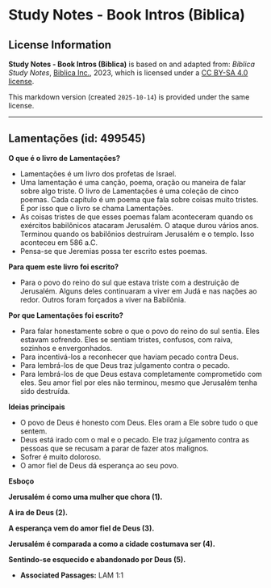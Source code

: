 # Study Notes - Book Intros (Biblica)

## License Information

**Study Notes - Book Intros (Biblica)** is based on and adapted from: _Biblica Study Notes_, [Biblica Inc.](https://www.biblica.com/), 2023, which is licensed under a [CC BY-SA 4.0 license](https://creativecommons.org/licenses/by-sa/4.0/legalcode.en).

This markdown version (created `2025-10-14`) is provided under the same license.



--------------------------------

## Lamentações (id: 499545)

**O que é o livro de** **Lamentações?**

* Lamentações é um livro dos profetas de Israel.
* Uma lamentação é uma canção, poema, oração ou maneira de falar sobre algo triste. O livro de Lamentações é uma coleção de cinco poemas. Cada capítulo é um poema que fala sobre coisas muito tristes. É por isso que o livro se chama Lamentações.
* As coisas tristes de que esses poemas falam aconteceram quando os exércitos babilônicos atacaram Jerusalém. O ataque durou vários anos. Terminou quando os babilônios destruíram Jerusalém e o templo. Isso aconteceu em 586 a.C.
* Pensa\-se que Jeremias possa ter escrito estes poemas.

**Para quem este livro foi escrito?**

* Para o povo do reino do sul que estava triste com a destruição de Jerusalém. Alguns deles continuaram a viver em Judá e nas nações ao redor. Outros foram forçados a viver na Babilônia.

**Por que Lamentações foi escrito?**

* Para falar honestamente sobre o que o povo do reino do sul sentia. Eles estavam sofrendo. Eles se sentiam tristes, confusos, com raiva, sozinhos e envergonhados.
* Para incentivá\-los a reconhecer que haviam pecado contra Deus.
* Para lembrá\-los de que Deus traz julgamento contra o pecado.
* Para lembrá\-los de que Deus estava completamente comprometido com eles. Seu amor fiel por eles não terminou, mesmo que Jerusalém tenha sido destruída.

**Ideias principais**

* O povo de Deus é honesto com Deus. Eles oram a Ele sobre tudo o que sentem.
* Deus está irado com o mal e o pecado. Ele traz julgamento contra as pessoas que se recusam a parar de fazer atos malignos.
* Sofrer é muito doloroso.
* O amor fiel de Deus dá esperança ao seu povo.

**Esboço**

**Jerusalém é como uma mulher que chora (1\).**

**A ira de Deus (2\).**

**A esperança vem do amor fiel de Deus (3\).**

**Jerusalém é comparada a como a cidade costumava ser (4\).**

**Sentindo\-se esquecido e abandonado por Deus (5\).**

* **Associated Passages:** LAM 1:1

